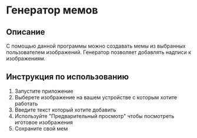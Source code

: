 # Генератор мемов
## Описание
С помощью данной программы можно создавать мемы из выбранных пользователем изображений. Генератор позволяет добавлять надписи к изображениям.

## Инструкция по использованию
1. Запустите приложение
2. Выберете изображение на вашем устройстве с которым хотите работать
3. Введите текст который хотите добавить
4. Используйте "Предварительный просмотр" чтобы посмотреть иготовое изображения
5. Сохраните свой мем
